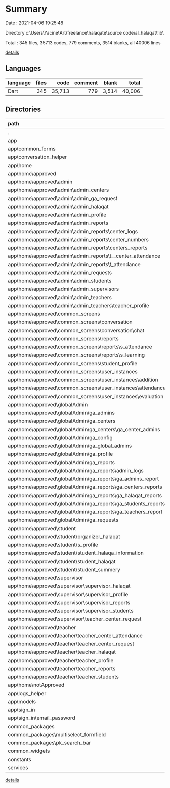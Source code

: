 # Summary

Date : 2021-04-06 19:25:48

Directory c:\Users\Yacine\Art\freelance\halaqate\source code\al_halaqat\lib\

Total : 345 files,  35713 codes, 779 comments, 3514 blanks, all 40006 lines

[details](details.md)

## Languages
| language | files | code | comment | blank | total |
| :--- | ---: | ---: | ---: | ---: | ---: |
| Dart | 345 | 35,713 | 779 | 3,514 | 40,006 |

## Directories
| path | files | code | comment | blank | total |
| :--- | ---: | ---: | ---: | ---: | ---: |
| . | 345 | 35,713 | 779 | 3,514 | 40,006 |
| app | 298 | 31,966 | 635 | 3,059 | 35,660 |
| app\common_forms | 11 | 2,773 | 52 | 161 | 2,986 |
| app\conversation_helper | 2 | 280 | 14 | 40 | 334 |
| app\home | 242 | 26,030 | 520 | 2,537 | 29,087 |
| app\home\approved | 237 | 25,473 | 508 | 2,497 | 28,478 |
| app\home\approved\admin | 66 | 8,012 | 163 | 752 | 8,927 |
| app\home\approved\admin\admin_centers | 5 | 351 | 1 | 42 | 394 |
| app\home\approved\admin\admin_ga_request | 3 | 195 | 1 | 23 | 219 |
| app\home\approved\admin\admin_halaqat | 5 | 690 | 3 | 51 | 744 |
| app\home\approved\admin\admin_profile | 3 | 151 | 1 | 18 | 170 |
| app\home\approved\admin\admin_reports | 23 | 2,191 | 9 | 240 | 2,440 |
| app\home\approved\admin\admin_reports\center_logs | 4 | 341 | 5 | 43 | 389 |
| app\home\approved\admin\admin_reports\center_numbers | 4 | 380 | 0 | 48 | 428 |
| app\home\approved\admin\admin_reports\centers_reports | 5 | 480 | 3 | 54 | 537 |
| app\home\approved\admin\admin_reports\t__center_attendance | 4 | 358 | 0 | 46 | 404 |
| app\home\approved\admin\admin_reports\t_attendance | 3 | 392 | 0 | 32 | 424 |
| app\home\approved\admin\admin_requests | 5 | 735 | 11 | 70 | 816 |
| app\home\approved\admin\admin_students | 5 | 940 | 7 | 74 | 1,021 |
| app\home\approved\admin\admin_supervisors | 5 | 863 | 116 | 80 | 1,059 |
| app\home\approved\admin\admin_teachers | 11 | 1,565 | 14 | 140 | 1,719 |
| app\home\approved\admin\admin_teachers\teacher_profile | 6 | 595 | 1 | 60 | 656 |
| app\home\approved\common_screens | 41 | 5,283 | 100 | 476 | 5,859 |
| app\home\approved\common_screens\conversation | 10 | 702 | 16 | 84 | 802 |
| app\home\approved\common_screens\conversation\chat | 6 | 477 | 14 | 59 | 550 |
| app\home\approved\common_screens\reports | 8 | 845 | 0 | 84 | 929 |
| app\home\approved\common_screens\reports\s_attendance | 4 | 525 | 0 | 44 | 569 |
| app\home\approved\common_screens\reports\s_learning | 4 | 320 | 0 | 40 | 360 |
| app\home\approved\common_screens\student_profile | 6 | 921 | 11 | 87 | 1,019 |
| app\home\approved\common_screens\user_instances | 17 | 2,815 | 73 | 221 | 3,109 |
| app\home\approved\common_screens\user_instances\addition | 4 | 363 | 14 | 44 | 421 |
| app\home\approved\common_screens\user_instances\attendance | 3 | 782 | 23 | 46 | 851 |
| app\home\approved\common_screens\user_instances\evaluation | 5 | 813 | 13 | 59 | 885 |
| app\home\approved\globalAdmin | 64 | 5,607 | 151 | 598 | 6,356 |
| app\home\approved\globalAdmin\ga_admins | 5 | 532 | 3 | 52 | 587 |
| app\home\approved\globalAdmin\ga_centers | 11 | 901 | 10 | 92 | 1,003 |
| app\home\approved\globalAdmin\ga_centers\ga_center_admins | 4 | 204 | 0 | 30 | 234 |
| app\home\approved\globalAdmin\ga_config | 3 | 161 | 0 | 20 | 181 |
| app\home\approved\globalAdmin\ga_global_admins | 6 | 570 | 108 | 67 | 745 |
| app\home\approved\globalAdmin\ga_profile | 3 | 159 | 1 | 17 | 177 |
| app\home\approved\globalAdmin\ga_reports | 30 | 2,603 | 12 | 280 | 2,895 |
| app\home\approved\globalAdmin\ga_reports\admin_logs | 4 | 330 | 5 | 43 | 378 |
| app\home\approved\globalAdmin\ga_reports\ga_admins_report | 5 | 434 | 1 | 45 | 480 |
| app\home\approved\globalAdmin\ga_reports\ga_centers_reports | 5 | 473 | 1 | 51 | 525 |
| app\home\approved\globalAdmin\ga_reports\ga_halaqat_reports | 5 | 386 | 3 | 47 | 436 |
| app\home\approved\globalAdmin\ga_reports\ga_students_reports | 5 | 442 | 1 | 46 | 489 |
| app\home\approved\globalAdmin\ga_reports\ga_teachers_report | 5 | 437 | 1 | 45 | 483 |
| app\home\approved\globalAdmin\ga_requests | 5 | 503 | 17 | 62 | 582 |
| app\home\approved\student | 20 | 1,676 | 27 | 212 | 1,915 |
| app\home\approved\student\organizer_halaqat | 4 | 259 | 6 | 40 | 305 |
| app\home\approved\student\s_profile | 3 | 149 | 1 | 18 | 168 |
| app\home\approved\student\student_halaqa_information | 4 | 452 | 8 | 54 | 514 |
| app\home\approved\student\student_halaqat | 4 | 273 | 6 | 42 | 321 |
| app\home\approved\student\student_summery | 4 | 345 | 6 | 47 | 398 |
| app\home\approved\supervisor | 20 | 2,028 | 53 | 198 | 2,279 |
| app\home\approved\supervisor\supervisor_halaqat | 4 | 385 | 7 | 39 | 431 |
| app\home\approved\supervisor\supervisor_profile | 3 | 152 | 1 | 19 | 172 |
| app\home\approved\supervisor\supervisor_reports | 3 | 147 | 0 | 19 | 166 |
| app\home\approved\supervisor\supervisor_students | 6 | 940 | 28 | 89 | 1,057 |
| app\home\approved\supervisor\teacher_center_request | 3 | 197 | 1 | 22 | 220 |
| app\home\approved\teacher | 26 | 2,867 | 14 | 261 | 3,142 |
| app\home\approved\teacher\teacher_center_attendance | 5 | 535 | 1 | 47 | 583 |
| app\home\approved\teacher\teacher_center_request | 3 | 197 | 1 | 22 | 220 |
| app\home\approved\teacher\teacher_halaqat | 5 | 600 | 3 | 56 | 659 |
| app\home\approved\teacher\teacher_profile | 3 | 151 | 1 | 19 | 171 |
| app\home\approved\teacher\teacher_reports | 3 | 147 | 0 | 19 | 166 |
| app\home\approved\teacher\teacher_students | 6 | 983 | 8 | 88 | 1,079 |
| app\home\notApproved | 3 | 354 | 12 | 22 | 388 |
| app\logs_helper | 2 | 218 | 0 | 27 | 245 |
| app\models | 34 | 1,884 | 32 | 206 | 2,122 |
| app\sign_in | 6 | 740 | 17 | 85 | 842 |
| app\sign_in\email_password | 2 | 410 | 3 | 48 | 461 |
| common_packages | 5 | 694 | 75 | 100 | 869 |
| common_packages\multiselect_formfield | 2 | 236 | 6 | 24 | 266 |
| common_packages\pk_search_bar | 3 | 458 | 69 | 76 | 603 |
| common_widgets | 30 | 2,006 | 42 | 232 | 2,280 |
| constants | 3 | 455 | 8 | 27 | 490 |
| services | 8 | 547 | 19 | 91 | 657 |

[details](details.md)